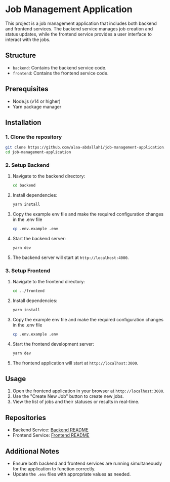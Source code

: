 
# Job Management Application

This project is a job management application that includes both backend and frontend services. The backend service manages job creation and status updates, while the frontend service provides a user interface to interact with the jobs.

## Structure

- `backend`: Contains the backend service code.
- `frontend`: Contains the frontend service code.

## Prerequisites

- Node.js (v14 or higher)
- Yarn package manager

## Installation

### 1. Clone the repository

```sh
git clone https://github.com/alaa-abdallah1/job-management-application.git
cd job-management-application
```

### 2. Setup Backend

1. Navigate to the backend directory:
   ```sh
   cd backend
   ```

2. Install dependencies:
   ```sh
   yarn install
   ```

3. Copy the example env file and make the required configuration changes in the .env file
   ```sh
   cp .env.example .env
   ```

4. Start the backend server:
   ```sh
   yarn dev
   ```

5. The backend server will start at `http://localhost:4000`.

### 3. Setup Frontend

1. Navigate to the frontend directory:
   ```sh
   cd ../frontend
   ```

2. Install dependencies:
   ```sh
   yarn install
   ```

3. Copy the example env file and make the required configuration changes in the .env file
   ```sh
   cp .env.example .env
   ```

4. Start the frontend development server:
   ```sh
   yarn dev
   ```

5. The frontend application will start at `http://localhost:3000`.

## Usage

1. Open the frontend application in your browser at `http://localhost:3000`.
2. Use the "Create New Job" button to create new jobs.
3. View the list of jobs and their statuses or results in real-time.

## Repositories

- Backend Service: [Backend README](./backend/README.md)
- Frontend Service: [Frontend README](./frontend/README.md)

## Additional Notes

- Ensure both backend and frontend services are running simultaneously for the application to function correctly.
- Update the `.env` files with appropriate values as needed.
